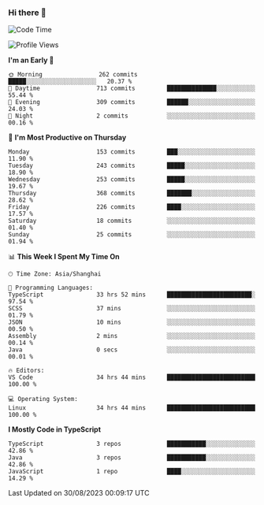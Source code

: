 ### Hi there 👋

<!--
**waynelwz/waynelwz** is a ✨ _special_ ✨ repository because its `README.md` (this file) appears on your GitHub profile.

Here are some ideas to get you started:

- 🔭 I’m currently working on ...
- 🌱 I’m currently learning ...
- 👯 I’m looking to collaborate on ...
- 🤔 I’m looking for help with ...
- 💬 Ask me about ...
- 📫 How to reach me: ...
- 😄 Pronouns: ...
- ⚡ Fun fact: ...
-->

<!--START_SECTION:waka-->
![Code Time](http://img.shields.io/badge/Code%20Time-1%2C834%20hrs%2035%20mins-blue)

![Profile Views](http://img.shields.io/badge/Profile%20Views-0-blue)

**I'm an Early 🐤** 

```text
🌞 Morning                262 commits         █████░░░░░░░░░░░░░░░░░░░░   20.37 % 
🌆 Daytime                713 commits         ██████████████░░░░░░░░░░░   55.44 % 
🌃 Evening                309 commits         ██████░░░░░░░░░░░░░░░░░░░   24.03 % 
🌙 Night                  2 commits           ░░░░░░░░░░░░░░░░░░░░░░░░░   00.16 % 
```
📅 **I'm Most Productive on Thursday** 

```text
Monday                   153 commits         ███░░░░░░░░░░░░░░░░░░░░░░   11.90 % 
Tuesday                  243 commits         █████░░░░░░░░░░░░░░░░░░░░   18.90 % 
Wednesday                253 commits         █████░░░░░░░░░░░░░░░░░░░░   19.67 % 
Thursday                 368 commits         ███████░░░░░░░░░░░░░░░░░░   28.62 % 
Friday                   226 commits         ████░░░░░░░░░░░░░░░░░░░░░   17.57 % 
Saturday                 18 commits          ░░░░░░░░░░░░░░░░░░░░░░░░░   01.40 % 
Sunday                   25 commits          ░░░░░░░░░░░░░░░░░░░░░░░░░   01.94 % 
```


📊 **This Week I Spent My Time On** 

```text
🕑︎ Time Zone: Asia/Shanghai

💬 Programming Languages: 
TypeScript               33 hrs 52 mins      ████████████████████████░   97.54 % 
SCSS                     37 mins             ░░░░░░░░░░░░░░░░░░░░░░░░░   01.79 % 
JSON                     10 mins             ░░░░░░░░░░░░░░░░░░░░░░░░░   00.50 % 
Assembly                 2 mins              ░░░░░░░░░░░░░░░░░░░░░░░░░   00.14 % 
Java                     0 secs              ░░░░░░░░░░░░░░░░░░░░░░░░░   00.01 % 

🔥 Editors: 
VS Code                  34 hrs 44 mins      █████████████████████████   100.00 % 

💻 Operating System: 
Linux                    34 hrs 44 mins      █████████████████████████   100.00 % 
```

**I Mostly Code in TypeScript** 

```text
TypeScript               3 repos             ███████████░░░░░░░░░░░░░░   42.86 % 
Java                     3 repos             ███████████░░░░░░░░░░░░░░   42.86 % 
JavaScript               1 repo              ████░░░░░░░░░░░░░░░░░░░░░   14.29 % 
```




 Last Updated on 30/08/2023 00:09:17 UTC
<!--END_SECTION:waka-->
